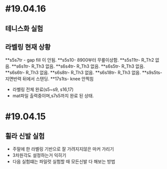 
#19.04.16
=========
## 테니스화 실험

## 라벨링 현재 상황

**s5s7tr - gap fill 이 안됨.
**s5s10- 8900부터 무릎이상함.
**s5s11tr- R_Th2 없음.
**s6s1tr- R_Th3 없음.
**s6s4tr- R_Th3 없음.
**s6s5tr- R_Th3 없음.
**s6s6tr- R_Th3 없음.
**s6s8tr- R_Th3 없음.
**s6s18tr- R_Th3 없음.
**s9s5ts- 지면반력 뒤에서 스탠딩.
**17s1ts- knee 안찍힘




* 라벨링 전체 완료(s5~s9, s16,17)
* mat파일 출력중이며,s7s5까지 완료 된 상태.

















#19.04.15
=========
## 휠라 신발 실험
 * 주말에 한 라벨링 기반으로 잘 가려지지않은 마커 가리기 
 * 3차원각도 설정하는거 익히기
 * 다음 실험떄는 파일럿 실험할 때 모든신발 다 해보는 방법
 
